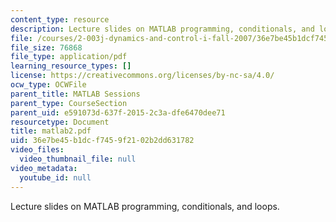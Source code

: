 ```yaml
---
content_type: resource
description: Lecture slides on MATLAB programming, conditionals, and loops.
file: /courses/2-003j-dynamics-and-control-i-fall-2007/36e7be45b1dcf7459f2102b2dd631782_matlab2.pdf
file_size: 76868
file_type: application/pdf
learning_resource_types: []
license: https://creativecommons.org/licenses/by-nc-sa/4.0/
ocw_type: OCWFile
parent_title: MATLAB Sessions
parent_type: CourseSection
parent_uid: e591073d-637f-2015-2c3a-dfe6470dee71
resourcetype: Document
title: matlab2.pdf
uid: 36e7be45-b1dc-f745-9f21-02b2dd631782
video_files:
  video_thumbnail_file: null
video_metadata:
  youtube_id: null
---
```

Lecture slides on MATLAB programming, conditionals, and loops.